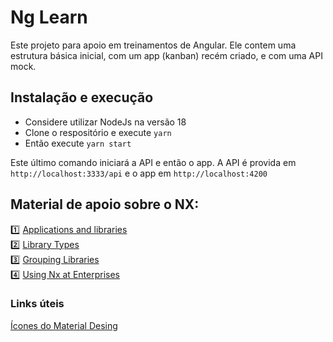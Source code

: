 # Ng Learn

Este projeto para apoio em treinamentos de Angular. Ele contem uma estrutura básica inicial, com um app (kanban)
recém criado, e com uma API mock.

## Instalação e execução

- Considere utilizar NodeJs na versão 18
- Clone o respositório e execute `yarn`
- Então execute `yarn start`

Este último comando iniciará a API e então o app. A API é provida em `http://localhost:3333/api` e o app
em `http://localhost:4200`

## Material de apoio sobre o NX:

1️⃣ [Applications and libraries](https://nx.dev/more-concepts/applications-and-libraries)  
2️⃣ [Library Types](https://nx.dev/more-concepts/library-types)  
3️⃣ [Grouping Libraries](https://nx.dev/more-concepts/grouping-libraries)  
4️⃣ [Using Nx at Enterprises](https://nx.dev/more-concepts/monorepo-nx-enterprise)

### Links úteis

[Ícones do Material Desing](https://fonts.google.com/icons?hl=pt-br&icon.set=Material+Icons&icon.query=board)
